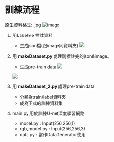 # 訓練流程

原生資料格式: .jpg
![image](https://user-images.githubusercontent.com/86759251/127125337-a70ad389-ef43-4eb1-88d0-44be351f46f6.png)



1. 用Labelme 標註資料
    - 生成json檔(跟image同資料夾)
    ![](https://i.imgur.com/MhkZQAr.png)

2. 用 **makeDataset.py** 處理剛標註完的json&image。
    - 生成pre-train data
    ![](https://i.imgur.com/hnts4lE.png)
    
    ![](https://i.imgur.com/Ipw4Cmn.png)

3. 用 **makeDataset_2.py** 處理pre-train data
    - 分類為train/label資料夾
    - 成為正式的訓練資料集


4. main.py 用於訓練U-net深度學習網路
    - model.py     : Input(256,256,1)
    - rgb_model.py : Input(256,256,3)
    - data.py      : 當作DataGenerator使用

